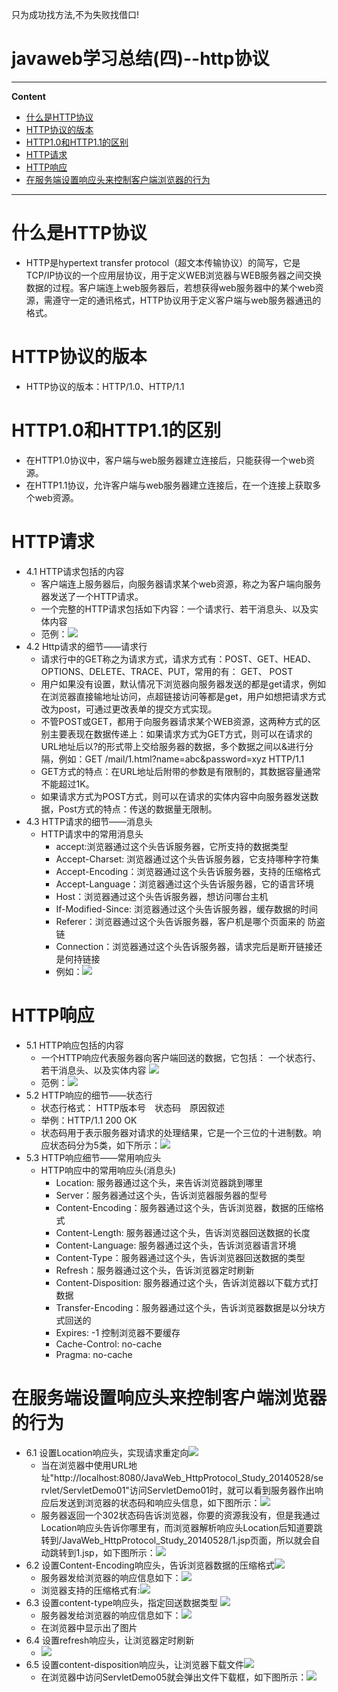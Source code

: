 只为成功找方法,不为失败找借口!
# javaweb学习总结(四)--http协议

----
**Content**

-	[什么是HTTP协议](#什么是HTTP协议)
-	[HTTP协议的版本](#HTTP协议的版本)
-	[HTTP1.0和HTTP1.1的区别](#HTTP1.0和HTTP1.1的区别)
-	[HTTP请求](#HTTP请求)
-	[HTTP响应](#HTTP响应)
-	[在服务端设置响应头来控制客户端浏览器的行为](#在服务端设置响应头来控制客户端浏览器的行为)

----
# 什么是HTTP协议
-	HTTP是hypertext transfer protocol（超文本传输协议）的简写，它是TCP/IP协议的一个应用层协议，用于定义WEB浏览器与WEB服务器之间交换数据的过程。客户端连上web服务器后，若想获得web服务器中的某个web资源，需遵守一定的通讯格式，HTTP协议用于定义客户端与web服务器通迅的格式。
# HTTP协议的版本
-	HTTP协议的版本：HTTP/1.0、HTTP/1.1
# HTTP1.0和HTTP1.1的区别
-	在HTTP1.0协议中，客户端与web服务器建立连接后，只能获得一个web资源。
-	在HTTP1.1协议，允许客户端与web服务器建立连接后，在一个连接上获取多个web资源。
# HTTP请求
-	4.1 HTTP请求包括的内容
	-	客户端连上服务器后，向服务器请求某个web资源，称之为客户端向服务器发送了一个HTTP请求。
	-	一个完整的HTTP请求包括如下内容：一个请求行、若干消息头、以及实体内容
	-	范例：![](http://i.imgur.com/RqZAkB1.png)
-	4.2 Http请求的细节——请求行
	-	请求行中的GET称之为请求方式，请求方式有：POST、GET、HEAD、OPTIONS、DELETE、TRACE、PUT，常用的有： GET、 POST
	-	用户如果没有设置，默认情况下浏览器向服务器发送的都是get请求，例如在浏览器直接输地址访问，点超链接访问等都是get，用户如想把请求方式改为post，可通过更改表单的提交方式实现。
	-	不管POST或GET，都用于向服务器请求某个WEB资源，这两种方式的区别主要表现在数据传递上：如果请求方式为GET方式，则可以在请求的URL地址后以?的形式带上交给服务器的数据，多个数据之间以&进行分隔，例如：GET /mail/1.html?name=abc&password=xyz HTTP/1.1
	-	GET方式的特点：在URL地址后附带的参数是有限制的，其数据容量通常不能超过1K。
	-	如果请求方式为POST方式，则可以在请求的实体内容中向服务器发送数据，Post方式的特点：传送的数据量无限制。
-	4.3 HTTP请求的细节——消息头
	-	HTTP请求中的常用消息头
		-	accept:浏览器通过这个头告诉服务器，它所支持的数据类型
		-	Accept-Charset: 浏览器通过这个头告诉服务器，它支持哪种字符集
		-	Accept-Encoding：浏览器通过这个头告诉服务器，支持的压缩格式
		-	Accept-Language：浏览器通过这个头告诉服务器，它的语言环境
		-	Host：浏览器通过这个头告诉服务器，想访问哪台主机
		-	If-Modified-Since: 浏览器通过这个头告诉服务器，缓存数据的时间
		-	Referer：浏览器通过这个头告诉服务器，客户机是哪个页面来的  防盗链
		-	Connection：浏览器通过这个头告诉服务器，请求完后是断开链接还是何持链接
		-	例如：![](http://i.imgur.com/0ZrJllI.png)
# HTTP响应
-	5.1 HTTP响应包括的内容
	-	一个HTTP响应代表服务器向客户端回送的数据，它包括： 一个状态行、若干消息头、以及实体内容 ![](http://i.imgur.com/su2Lhlu.png)
	-	范例：![](http://i.imgur.com/i2dgMZD.png)
-	5.2 HTTP响应的细节——状态行
	-	 状态行格式： HTTP版本号　状态码　原因叙述<CRLF>
	-	 举例：HTTP/1.1 200 OK
	-	 状态码用于表示服务器对请求的处理结果，它是一个三位的十进制数。响应状态码分为5类，如下所示：![](http://i.imgur.com/iO42Msu.png)
-	5.3 HTTP响应细节——常用响应头
	-	HTTP响应中的常用响应头(消息头)
		-	Location: 服务器通过这个头，来告诉浏览器跳到哪里
		-	Server：服务器通过这个头，告诉浏览器服务器的型号
		-	Content-Encoding：服务器通过这个头，告诉浏览器，数据的压缩格式
		-	Content-Length: 服务器通过这个头，告诉浏览器回送数据的长度
		-	Content-Language: 服务器通过这个头，告诉浏览器语言环境
		-	Content-Type：服务器通过这个头，告诉浏览器回送数据的类型
		-	Refresh：服务器通过这个头，告诉浏览器定时刷新
		-	Content-Disposition: 服务器通过这个头，告诉浏览器以下载方式打数据
		-	Transfer-Encoding：服务器通过这个头，告诉浏览器数据是以分块方式回送的
		-	Expires: -1  控制浏览器不要缓存
		-	Cache-Control: no-cache
		-	Pragma: no-cache
# 在服务端设置响应头来控制客户端浏览器的行为
-	6.1 设置Location响应头，实现请求重定向![](http://i.imgur.com/YrbXNAW.png)
	-	当在浏览器中使用URL地址"http://localhost:8080/JavaWeb_HttpProtocol_Study_20140528/servlet/ServletDemo01"访问ServletDemo01时，就可以看到服务器作出响应后发送到浏览器的状态码和响应头信息，如下图所示：![](http://i.imgur.com/Ei4Vmxv.png)
	-	服务器返回一个302状态码告诉浏览器，你要的资源我没有，但是我通过Location响应头告诉你哪里有，而浏览器解析响应头Location后知道要跳转到/JavaWeb_HttpProtocol_Study_20140528/1.jsp页面，所以就会自动跳转到1.jsp，如下图所示：![](http://i.imgur.com/y0L8a8o.png)
-	6.2 设置Content-Encoding响应头，告诉浏览器数据的压缩格式![](http://i.imgur.com/jWd4EEP.png)
	-	服务器发给浏览器的响应信息如下：![](http://i.imgur.com/PupJKjs.png)
	-	浏览器支持的压缩格式有:![](http://i.imgur.com/2eYjmHm.png)
-	6.3 设置content-type响应头，指定回送数据类型
		![](http://i.imgur.com/pW0wYlt.png)
	-	服务器发给浏览器的响应信息如下：![](http://i.imgur.com/P5T4Kyy.png)
	-	在浏览器中显示出了图片
-	6.4 设置refresh响应头，让浏览器定时刷新
	-	![](http://i.imgur.com/HcBe3GH.png)
-	6.5 设置content-disposition响应头，让浏览器下载文件![](http://i.imgur.com/m8g5Tnf.png)
	-	在浏览器中访问ServletDemo05就会弹出文件下载框，如下图所示：![](http://i.imgur.com/ONvGgdd.png)